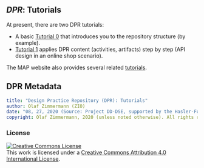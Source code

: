 
## *DPR*: Tutorials 

At present, there are two DPR tutorials:

* A basic [Tutorial 0](DPR-Tutorial0.md) that introduces you to the repository structure (by example).
* [Tutorial 1](DPR-Tutorial1.md) applies DPR content (activities, artifacts) step by step (API design in an online shop scenario). 

The MAP website also provides several related [tutorials](https://microservice-api-patterns.org/patterns/tutorials/). 

## DPR Metadata

```yaml
title: "Design Practice Repository (DPR): Tutorials"
author: Olaf Zimmermann (ZIO)
date: "08, 27, 2020 (Source: Project DD-DSE, supported by the Hasler-Foundation)"
copyright: Olaf Zimmermann, 2020 (unless noted otherwise). All rights reserved.
```

### License

<a rel="license" href="http://creativecommons.org/licenses/by/4.0/"><img alt="Creative Commons License" style="border-width:0" src="https://i.creativecommons.org/l/by/4.0/88x31.png" /></a><br />This work is licensed under a <a rel="license" href="http://creativecommons.org/licenses/by/4.0/">Creative Commons Attribution 4.0 International License</a>.

